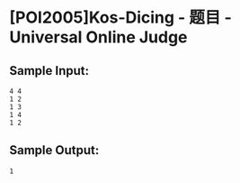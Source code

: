 # [POI2005]Kos-Dicing - 题目 - Universal Online Judge


## Sample Input: 
```
4 4
1 2
1 3
1 4
1 2

```

## Sample Output: 
```
1

```
